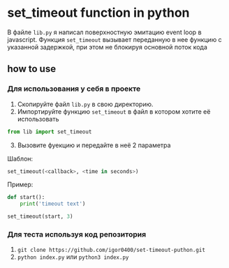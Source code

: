 # set_timeout function in python

В файле `lib.py` я написал поверхностную эмитацию event loop в javascript.
Функция `set_timeout` вызывает переданную в нее функцию с указанной задержкой, при этом не блокируя основной поток кода

## how to use

### Для использования у себя в проекте 
1. Скопируйте файл `lib.py` в свою директорию.
2. Импортируйте функцию `set_timeout` в файл в котором хотите её использовать
```py
from lib import set_timeout
```
3. Вызовите фуекцию и передайте в неё 2 параметра

Шаблон:
```py
set_timeout(<callback>, <time in seconds>)
```

Пример:
```py
def start():
    print('timeout text')

set_timeout(start, 3)
```

### Для теста используя код репозитория
1. `git clone https://github.com/igor0400/set-timeout-puthon.git`
2. `python index.py` или `python3 index.py`